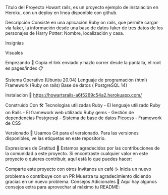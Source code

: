 Título del Proyecto
Howart rails, es un proyecto ejemplo de instalación en Heroku, con un deploy en linea disponible con github.


Descripción
Consiste en una aplicación Ruby on rails, que permite cargar vía faker, la información desde una base de datos faker de tres datos de los personajes de Harry Potter: Nombre, localización y casa.

Insignias


Visuales


Empezando 🚀
Copia el link enviado y hazlo correr desde la pantalla, el root es pages/index 📋


Sistema Operativo (Ubuntu 20.04)
Lenguaje de programación (html)
Framework (Ruby on rails)
Base de datos ( PostgreSQL 14)

Instalación 🔧
https://howartsrails-a6f5269c54a2.herokuapp.com/


Construido Con 🛠️
Tecnologias utilizadas
Ruby - El lenguaje utilizado
Ruby on Rails - El framework web utilizado
Ruby gems - Gestión de dependencias
Postgresql - Sistema de base de datos
Picocss - Framework de CSS

Versionado 📌
Usamos Git para el versionado. Para las versiones disponibles, ve las etiquetas en este repositorio.


Expresiones de Gratitud 🎁
Estamos agradecidos por las contribuciones de la comunidad a este proyecto. Si encontraste cualquier valor en este proyecto o quieres contribuir, aquí está lo que puedes hacer:

Comparte este proyecto con otros
Invítanos un café ☕
Inicia un nuevo problema o contribuye con un PR
Muestra tu agradecimiento diciendo gracias en un nuevo problema.
Consejos Adicionales 📝
Aquí hay algunos consejos extra para aprovechar al máximo tu README:

